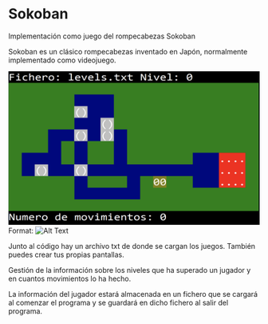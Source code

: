 # Sokoban
Implementación como juego del rompecabezas Sokoban

Sokoban es un clásico rompecabezas inventado en Japón, normalmente implementado como videojuego. 

![GitHub Logo](/images/juego.png)
Format: ![Alt Text](url)

Junto al código hay un archivo txt de donde se cargan los juegos. También puedes crear tus propias pantallas.

Gestión de la información sobre los niveles que ha superado un jugador y en cuantos movimientos lo ha hecho.

La información del jugador estará almacenada en un fichero que se cargará al comenzar el programa y se guardará en dicho fichero al salir del programa.
